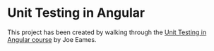 # Unit Testing in Angular

This project has been created by walking through the [Unit Testing in Angular course](https://app.pluralsight.com/library/courses/unit-testing-angular) by Joe Eames.